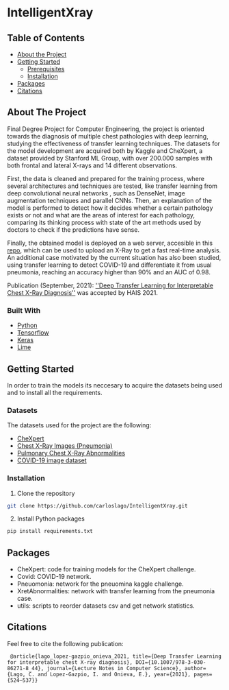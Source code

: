 # IntelligentXray

<!-- TABLE OF CONTENTS -->
## Table of Contents

* [About the Project](#about-the-project)
* [Getting Started](#getting-started)
  * [Prerequisites](#prerequisites)
  * [Installation](#installation)
* [Packages](#packages)
* [Citations](#citations)



<!-- ABOUT THE PROJECT -->
## About The Project

Final Degree Project for Computer Engineering, the project is oriented towards the diagnosis
of multiple chest pathologies with deep learning, studying the effectiveness of transfer
learning techniques. The datasets for the model development are acquired both by Kaggle
and CheXpert, a dataset provided by Stanford ML Group, with over 200.000 samples with 
both frontal and lateral X-rays and 14 different observations. 

First, the data is cleaned and prepared for the training process, where several architectures and 
techniques are tested, like transfer learning from deep convolutional neural networks
, such as DenseNet, image augmentation techniques and parallel CNNs. Then, an explanation
of the model is performed to detect how it decides whether a certain pathology exists or
not and what are the areas of interest for each pathology, comparing its thinking process
with state of the art methods used by doctors to check if the predictions have sense.

Finally, the obtained model is deployed on a web server, accesible in this [repo](https://github.com/carloslago/IntelligentXray_Server), which can be used to upload
an X-Ray to get a fast real-time analysis. An additional case motivated by
the current situation has also been studied, using transfer learning to detect 
COVID-19 and differentiate it from usual pneumonia, reaching an accuracy higher
than 90% and an AUC of 0.98.

Publication (September, 2021):  [''Deep Transfer Learning for Interpretable Chest X-Ray Diagnosis''](https://link-springer-com.focus.lib.kth.se/chapter/10.1007/978-3-030-86271-8_44) was accepted by HAIS 2021.

### Built With
* [Python](https://www.python.org/)
* [Tensorflow](https://www.tensorflow.org/)
* [Keras](https://keras.io/)
* [Lime](https://github.com/marcotcr/lime)

<!-- GETTING STARTED -->
## Getting Started

In order to train the models its neccesary to acquire the datasets being used and to install all the requirements.

### Datasets
The datasets used for the project are the following:
* [CheXpert](https://stanfordmlgroup.github.io/competitions/chexpert/)
* [Chest X-Ray Images (Pneumonia)](https://www.kaggle.com/paultimothymooney/chest-xray-pneumonia)
* [Pulmonary Chest X-Ray Abnormalities](https://www.kaggle.com/kmader/pulmonary-chest-xray-abnormalities)
* [COVID-19 image dataset](https://github.com/ieee8023/covid-chestxray-dataset)

### Installation

1. Clone the repository
```sh
git clone https://github.com/carloslago/IntelligentXray.git
```

2. Install Python packages
```sh
pip install requirements.txt
```



## Packages
* CheXpert: code for training models for the CheXpert challenge.
* Covid: COVID-19 network.
* Pneuomonia: network for the pneuomina kaggle challenge.
* XretAbnormalities: network with transfer learning from the pneumonia case.
* utils: scripts to reorder datasets csv and get network statistics.


## Citations
Feel free to cite the following publication:

```
 @article{lago_lopez-gazpio_onieva_2021, title={Deep Transfer Learning for interpretable chest X-ray diagnosis}, DOI={10.1007/978-3-030-86271-8_44}, journal={Lecture Notes in Computer Science}, author={Lago, C. and Lopez-Gazpio, I. and Onieva, E.}, year={2021}, pages={524–537}} 
```


